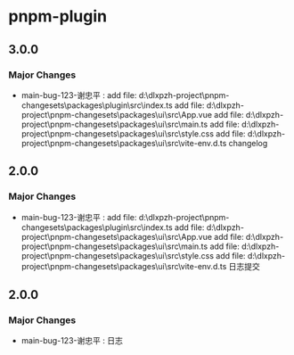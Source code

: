 # pnpm-plugin

## 3.0.0

### Major Changes

- main-bug-123-谢忠平 :
  add file: d:\dlxpzh-project\pnpm-changesets\packages\plugin\src\index.ts
  add file: d:\dlxpzh-project\pnpm-changesets\packages\ui\src\App.vue
  add file: d:\dlxpzh-project\pnpm-changesets\packages\ui\src\main.ts
  add file: d:\dlxpzh-project\pnpm-changesets\packages\ui\src\style.css
  add file: d:\dlxpzh-project\pnpm-changesets\packages\ui\src\vite-env.d.ts
  changelog

## 2.0.0

### Major Changes

- main-bug-123-谢忠平 : add file: d:\dlxpzh-project\pnpm-changesets\packages\plugin\src\index.ts
  add file: d:\dlxpzh-project\pnpm-changesets\packages\ui\src\App.vue
  add file: d:\dlxpzh-project\pnpm-changesets\packages\ui\src\main.ts
  add file: d:\dlxpzh-project\pnpm-changesets\packages\ui\src\style.css
  add file: d:\dlxpzh-project\pnpm-changesets\packages\ui\src\vite-env.d.ts
  日志提交

## 2.0.0

### Major Changes

- main-bug-123-谢忠平 : 日志
